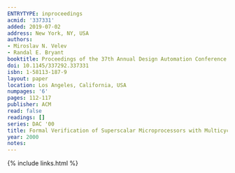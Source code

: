 ```yaml
---
ENTRYTYPE: inproceedings
acmid: '337331'
added: 2019-07-02
address: New York, NY, USA
authors:
- Miroslav N. Velev
- Randal E. Bryant
booktitle: Proceedings of the 37th Annual Design Automation Conference
doi: 10.1145/337292.337331
isbn: 1-58113-187-9
layout: paper
location: Los Angeles, California, USA
numpages: '6'
pages: 112-117
publisher: ACM
read: false
readings: []
series: DAC '00
title: Formal Verification of Superscalar Microprocessors with Multicycle Functional Units, Exception, and Branch Prediction
year: 2000
notes:
---
```

{% include links.html %}
